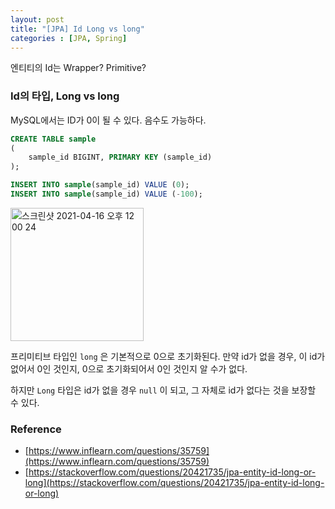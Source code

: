 ```yaml
---
layout: post
title: "[JPA] Id Long vs long"
categories : [JPA, Spring]
---
```


엔티티의 Id는 Wrapper? Primitive?

### Id의 타입,  Long vs long
MySQL에서는 ID가 0이 될 수 있다. 음수도 가능하다.

```sql
CREATE TABLE sample
(
    sample_id BIGINT, PRIMARY KEY (sample_id)
);

INSERT INTO sample(sample_id) VALUE (0);
INSERT INTO sample(sample_id) VALUE (-100);
```

<img width="213" alt="스크린샷 2021-04-16 오후 12 00 24" src="https://user-images.githubusercontent.com/56301069/115059093-06b20800-9f21-11eb-95a5-8fd7a942cb92.png">


프리미티브 타입인 `long` 은 기본적으로 0으로 초기화된다. 만약 id가 없을 경우, 이  id가 없어서 0인 것인지, 0으로 초기화되어서 0인 것인지 알 수가 없다.

하지만 `Long` 타입은 id가 없을 경우 `null` 이 되고, 그 자체로 id가 없다는 것을 보장할 수 있다.

### Reference
- [https://www.inflearn.com/questions/35759](https://www.inflearn.com/questions/35759)
- [https://stackoverflow.com/questions/20421735/jpa-entity-id-long-or-long](https://stackoverflow.com/questions/20421735/jpa-entity-id-long-or-long)
